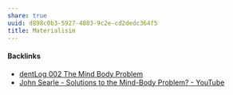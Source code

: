 ```yaml
---
share: true
uuid: d898c0b3-5927-4803-9c2e-cd2dedc364f5
title: Materialisim
---
```

#### Backlinks

* [dentLog 002 The Mind Body Problem](/45313467-a885-44f2-b949-93151a303e79)
* [John Searle - Solutions to the Mind-Body Problem? - YouTube](/db92339b-8421-42fd-8e03-f230deaa0d95)